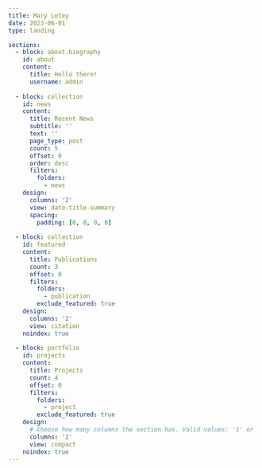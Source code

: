 ```yaml
---
title: Mary Letey
date: 2023-06-01
type: landing

sections:
  - block: about.biography
    id: about
    content:
      title: Hello there!
      username: admin
    
  - block: collection
    id: news
    content:
      title: Recent News
      subtitle: ''
      text: ''
      page_type: post
      count: 5
      offset: 0
      order: desc
      filters:
        folders:
          - news
    design:
      columns: '2'
      view: date-title-summary
      spacing:
        padding: [0, 0, 0, 0]
    
  - block: collection
    id: featured
    content:
      title: Publications
      count: 3
      offset: 0
      filters:
        folders:
          - publication
        exclude_featured: true
    design:
      columns: '2'
      view: citation
    noindex: true
      
  - block: portfolio
    id: projects
    content:
      title: Projects
      count: 4
      offset: 0
      filters:
        folders:
          - project
        exclude_featured: true
    design:
      # Choose how many columns the section has. Valid values: '1' or '2'.
      columns: '2'
      view: compact
    noindex: true
---
```


